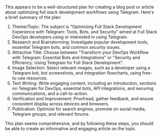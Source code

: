 This appears to be a well-structured plan for creating a blog post or article about optimizing full stack development workflows using Telegram. Here's a brief summary of the plan:

1. Theme/Topic: The subject is "Optimizing Full Stack Development Experience with Telegram: Tools, Bots, and Security" aimed at Full Stack DevOps developers using or interested in using Telegram.
2. Research and Brainstorming: Investigate popular development tools, essential Telegram bots, and common security issues.
3. Attractive Title: Choose between "Transform your DevOps Workflow with Telegram: Essential Bots and Integrations" or "Security and Efficiency: Using Telegram for Full Stack Development".
4. Image Selection: Select relevant images, such as a developer using a Telegram bot, bot screenshots, and integration flowcharts, using free-to-use resources.
5. Text Writing: Write engaging content, including an introduction, sections on Telegram for DevOps, essential bots, API integrations, and securing communications, and a call-to-action.
6. Verification and Improvement: Proofread, gather feedback, and ensure consistent display across devices and browsers.
7. Publication: Optimize for search engines, promote on social media, Telegram groups, and relevant forums.

This plan seems comprehensive, and by following these steps, you should be able to create an informative and engaging article on the topic.
